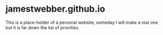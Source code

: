 # jamestwebber.github.io

This is a place-holder of a personal website, someday I will make a real one but it is far down the list of priorities.
